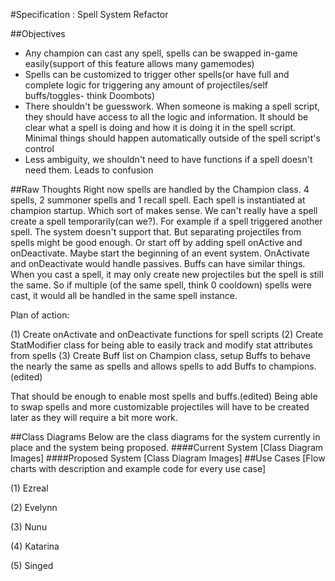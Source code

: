 #Specification : Spell System Refactor

##Objectives
* Any champion can cast any spell, spells can be swapped in-game easily(support of this feature allows many gamemodes)
* Spells can be customized to trigger other spells(or have full and complete logic for triggering any amount of projectiles/self buffs/toggles- think Doombots)
* There shouldn't be guesswork. When someone is making a spell script, they should have access to all the logic and information. It should be clear what a spell is doing and how it is doing it in the spell script. Minimal things should happen automatically outside of the spell script's control
* Less ambiguity, we shouldn't need to have functions if a spell doesn't need them. Leads to confusion

##Raw Thoughts
Right now spells are handled by the Champion class. 4 spells, 2 summoner spells and 1 recall spell. Each spell is instantiated at champion startup. Which sort of makes sense. We can't really have a spell create a spell temporarily(can we?). For example if a spell triggered another spell. The system doesn't support that. But separating projectiles from spells might be good enough. Or start off by adding spell onActive and onDeactivate. Maybe start the beginning of an event system. OnActivate and onDeactivate would handle passives. Buffs can have similar things.
When you cast a spell, it may only create new projectiles but the spell is still the same. So if multiple (of the same spell, think 0 cooldown) spells were cast, it would all be handled in the same spell instance.

Plan of action:

(1) Create onActivate and onDeactivate functions for spell scripts
(2) Create StatModifier class for being able to easily track and modify stat attributes from spells
(3) Create Buff list on Champion class, setup Buffs to behave the nearly the same as spells and allows spells to add Buffs to champions.(edited)

That should be enough to enable most spells and buffs.(edited)
Being able to swap spells and more customizable projectiles will have to be created later as they will require a bit more work.

##Class Diagrams
Below are the class diagrams for the system currently in place and the system being proposed.
####Current System
[Class Diagram Images]
####Proposed System
[Class Diagram Images]
##Use Cases
[Flow charts with description and example code for every use case]

(1) Ezreal

(2) Evelynn

(3) Nunu

(4) Katarina

(5) Singed
